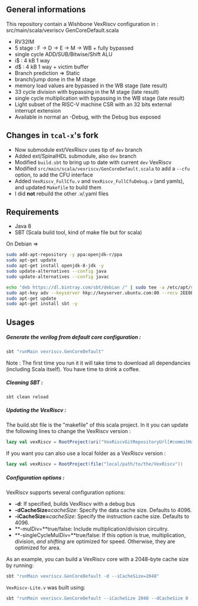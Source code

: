 
## General informations
This repository contain a Wishbone VexRiscv configuration in : <br>
src/main/scala/vexriscv GenCoreDefault.scala

- RV32IM
- 5 stage : F -> D -> E -> M  -> WB + fully bypassed
- single cycle ADD/SUB/Bitwise/Shift ALU
- i$ : 4 kB 1 way
- d$ : 4 kB 1 way + victim buffer
- Branch prediction => Static
- branch/jump done in the M stage
- memory load values are bypassed in the WB stage (late result)
- 33 cycle division with bypassing in the M stage (late result)
- single cycle multiplication with bypassing in the WB stage (late result)
- Light subset of the RISC-V machine CSR with an 32 bits external interrupt extension
- Available in normal an -Debug, with the Debug bus exposed


## Changes in `tcal-x`'s fork

- Now submodule ext/VexRiscv uses tip of `dev` branch
- Added ext/SpinalHDL submodule, also `dev` branch
- Modified `build.sbt` to bring up to date with current `dev` VexRiscv
- Modified `src/main/scala/vexriscv/GenCoreDefault.scala` to add a `--cfu` option, to add the CFU interface
- Added `VexRiscv_FullCfu.v` and `VexRiscv_FullCfuDebug.v` (and yamls), and updated `Makefile` to build them
- I did **not** rebuild the other .v/.yaml files


## Requirements

- Java 8
- SBT (Scala build tool, kind of make file but for scala)

On Debian =>

```sh
sudo add-apt-repository -y ppa:openjdk-r/ppa
sudo apt-get update
sudo apt-get install openjdk-8-jdk -y
sudo update-alternatives --config java
sudo update-alternatives --config javac

echo "deb https://dl.bintray.com/sbt/debian /" | sudo tee -a /etc/apt/sources.list.d/sbt.list
sudo apt-key adv --keyserver hkp://keyserver.ubuntu.com:80 --recv 2EE0EA64E40A89B84B2DF73499E82A75642AC823
sudo apt-get update
sudo apt-get install sbt -y
```

## Usages

##### Generate the verilog from default core configuration :

```sh
sbt "runMain vexriscv.GenCoreDefault"
```

Note : The first time you run it it will take time to download all dependancies (including Scala itself). You have time to drink a coffee.

##### Cleaning SBT :

```sh
sbt clean reload
```

##### Updating the VexRiscv :

The build.sbt file is the "makefile" of this scala project. In it you can update the following lines to change the VexRiscv version :

```scala
lazy val vexRiscv = RootProject(uri("VexRiscvGitRepositoryUrl[#commitHash]"))
```

If you want you can also use a local folder as a VexRiscv version :

```scala
lazy val vexRiscv = RootProject(file("local/path/to/the/VexRiscv"))
```

##### Configuration options :

VexRiscv supports several configuration options:

* **-d**: If specified, builds VexRiscv with a debug bus
* **-dCacheSize=**_cacheSize_: Specify the data cache size.  Defaults to 4096.
* **-iCacheSize=**_cacheSize_: Specify the instruction cache size.  Defaults to 4096.
* **-mulDiv=**true/false: Include multiplication/division circuitry.
* **-singleCycleMulDiv=**true/false: If this option is true, multiplication, division, _and shifting_ are optimized for speed. Otherwise, they are optimized for area.

As an example, you can build a VexRiscv core with a 2048-byte cache size by running:

```sh
sbt "runMain vexriscv.GenCoreDefault -d --iCacheSize=2048"
```

`VexRiscv-Lite.v` was built using:

```sh
sbt "runMain vexriscv.GenCoreDefault --iCacheSize 2048 --dCacheSize 0 --mulDiv true --singleCycleMulDiv false"
```
